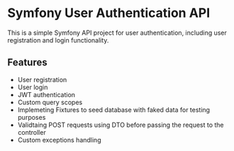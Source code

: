 # Symfony User Authentication API

This is a simple Symfony API project for user authentication, including user registration and login functionality.

## Features

- User registration
- User login
- JWT authentication
- Custom query scopes
- Implemeting Fixtures to seed database with faked data for testing purposes
- Validtaing POST requests using DTO before passing the request to the controller
- Custom exceptions handling
